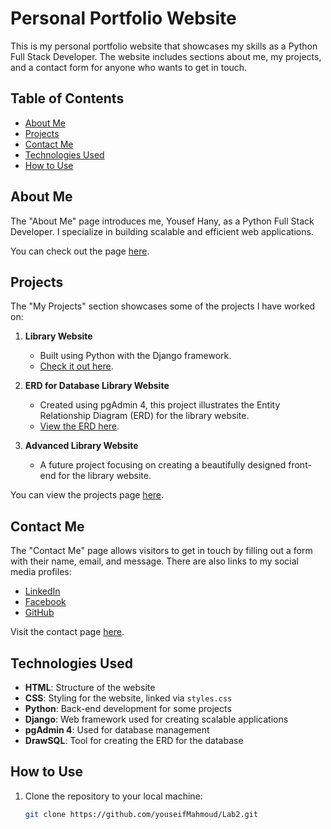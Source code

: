 # Personal Portfolio Website

This is my personal portfolio website that showcases my skills as a Python Full Stack Developer. The website includes sections about me, my projects, and a contact form for anyone who wants to get in touch.

## Table of Contents
- [About Me](#about-me)
- [Projects](#projects)
- [Contact Me](#contact-me)
- [Technologies Used](#technologies-used)
- [How to Use](#how-to-use)

## About Me
The "About Me" page introduces me, Yousef Hany, as a Python Full Stack Developer. I specialize in building scalable and efficient web applications.

You can check out the page [here](./about.html).

## Projects
The "My Projects" section showcases some of the projects I have worked on:
1. **Library Website**  
   - Built using Python with the Django framework.
   - [Check it out here](https://yousef886.pythonanywhere.com/library).

2. **ERD for Database Library Website**  
   - Created using pgAdmin 4, this project illustrates the Entity Relationship Diagram (ERD) for the library website.
   - [View the ERD here](https://drawsql.app/teams/yousef-hany-1/diagrams/project1).

3. **Advanced Library Website**  
   - A future project focusing on creating a beautifully designed front-end for the library website.

You can view the projects page [here](./projects.html).

## Contact Me
The "Contact Me" page allows visitors to get in touch by filling out a form with their name, email, and message. There are also links to my social media profiles:
- [LinkedIn](https://www.linkedin.com/in/yousef-hany-279aa5240/)
- [Facebook](https://www.facebook.com/share/SuSXA5QvyCsrKk9z/?mibextid=qi2Omg)
- [GitHub](https://github.com/youseifMahmoud)

Visit the contact page [here](./contact.html).

## Technologies Used
- **HTML**: Structure of the website
- **CSS**: Styling for the website, linked via `styles.css`
- **Python**: Back-end development for some projects
- **Django**: Web framework used for creating scalable applications
- **pgAdmin 4**: Used for database management
- **DrawSQL**: Tool for creating the ERD for the database

## How to Use
1. Clone the repository to your local machine:
   ```bash
   git clone https://github.com/youseifMahmoud/Lab2.git
